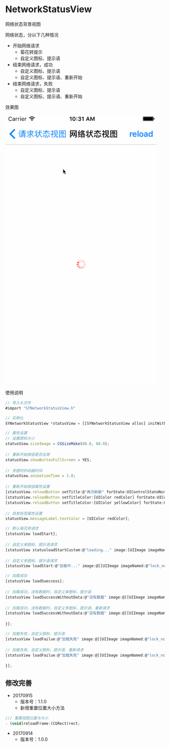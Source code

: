 # NetworkStatusView
网络状态背景视图

网络状态，分以下几种情况
* 开始网络请求
  * 菊花转提示
  * 自定义图标、提示语
* 结束网络请求，成功
  * 自定义图标、提示语
  * 自定义图标、提示语、重新开始
* 结束网络请求，失败
  * 自定义图标、提示语
  * 自定义图标、提示语、重新开始


效果图

![image](./image.gif)

使用说明
~~~ javascript
// 导入头文件
#import "SYNetworkStatusView.h"
~~~ 

~~~ javascript
// 实例化
SYNetworkStatusView *statusView = [[SYNetworkStatusView alloc] initWithView:self.view];
~~~ 

~~~ javascript
// 属性设置
// 设置图标大小
statusView.sizeImage = CGSizeMake(80.0, 80.0);

// 重新开始按钮是否全屏
statusView.showButtonFullScreen = YES;

// 多图时的动画时间
statusView.animationTime = 1.0;

// 重新开始按钮属性设置
[statusView.reloadButton setTitle:@"再次刷新" forState:UIControlStateNormal];
[statusView.reloadButton setTitleColor:[UIColor redColor] forState:UIControlStateNormal];
[statusView.reloadButton setTitleColor:[UIColor yellowColor] forState:UIControlStateHighlighted];

// 信息标签属性设置
statusView.messageLabel.textColor = [UIColor redColor];
~~~ 

~~~ javascript
// 默认菊花转请求
[statusView loadStart];

// 自定义单图标、提示语请求
[statusView statusloadStartCustom:@"loading..." image:[UIImage imageNamed:@"lock_normal"]];

// 自定义多图标、提示语请求
[statusView loadStart:@"加载中..." image:@[[UIImage imageNamed:@"lock_normal"], [UIImage imageNamed:@"lock_right"], [UIImage imageNamed:@"lock_wrong"]]];
~~~ 

~~~ javascript
// 加载成功
[statusView loadSueccess];

// 加载成功，没有数据时，自定义单图标、提示语
[statusView loadSuccessWithoutData:@"没有数据" image:@[[UIImage imageNamed:@"lock_normal"]]];

// 加载成功，没有数据时，自定义多图标、提示语、重新请求
[statusView loadSuccessWithoutData:@"没有数据" image:@[[UIImage imageNamed:@"lock_normal"], [UIImage imageNamed:@"lock_right"], [UIImage imageNamed:@"lock_wrong"]] click:^{

}];
~~~ 

~~~ javascript
// 加载失败，自定义图标、提示语
[statusView loadFailue:@"加载失败" image:@[[UIImage imageNamed:@"lock_normal"]]];

// 加载失败，自定义图标、提示语、重新请求
[statusView loadFailue:@"加载失败" image:@[[UIImage imageNamed:@"lock_normal"], [UIImage imageNamed:@"lock_right"], [UIImage imageNamed:@"lock_wrong"]] click:^{

}];
~~~


## 修改完善
* 20170915
  * 版本号：1.1.0
  * 新增重置位置大小方法

~~~ javascript
/// 重置视图位置与大小
- (void)reloadFrame:(CGRect)rect;
~~~

* 20170914
  * 版本号：1.0.0
  

